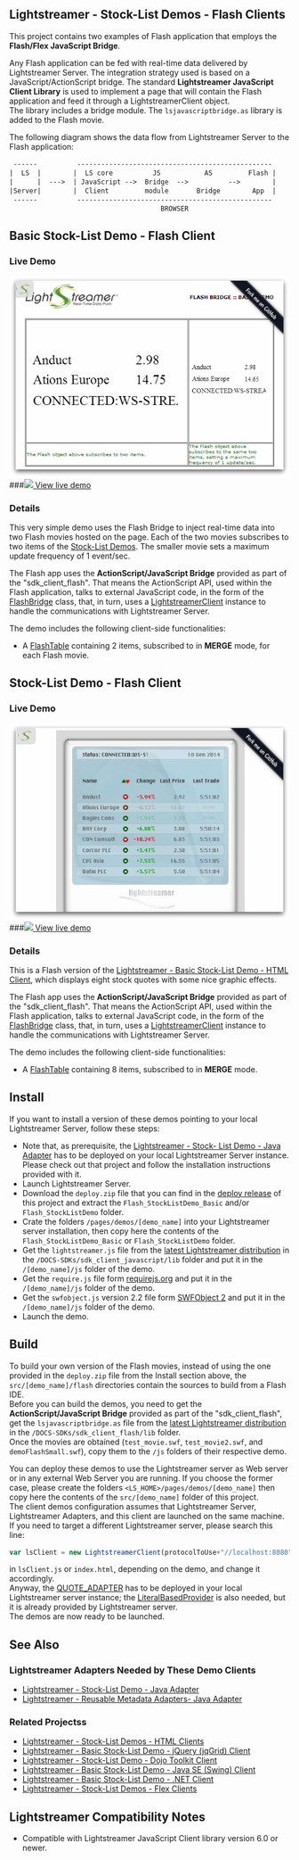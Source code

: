## Lightstreamer - Stock-List Demos - Flash Clients

This project contains two examples of Flash application that employs the <b>Flash/Flex JavaScript Bridge</b>.

Any Flash application can be fed with real-time data delivered by Lightstreamer Server. The integration strategy used is based on a JavaScript/ActionScript bridge. The standard <b>Lightstreamer JavaScript Client Library</b> is used to implement a page that will contain the Flash application and feed it through a LightstreamerClient object. <br>
The library includes a bridge module. The `lsjavascriptbridge.as` library is added to the Flash movie.

The following diagram shows the data flow from Lightstreamer
Server to the Flash application:

```text
 ------          -------------------------------------------------
|  LS  |        |  LS core          JS           AS         Flash |
|      |  --->  | JavaScript -->  Bridge  -->          -->        |
|Server|        |  Client         module       Bridge        App  |
 ------          -------------------------------------------------
                                      BROWSER
```

## Basic Stock-List Demo - Flash Client

### Live Demo

[![Demo ScreenShot](screen_basicflash_large.png)](http://demos.lightstreamer.com/Flash_StockListDemo_Basic)<br>
###[![](http://demos.lightstreamer.com/site/img/play.png) View live demo](http://demos.lightstreamer.com/Flash_StockListDemo_Basic)<br>

### Details

<!-- START DESCRIPTION lightstreamer-example-stocklist-client-flash-basic-stock-list-demo---flash-client -->

This very simple demo uses the Flash Bridge to inject real-time data into two Flash movies hosted on the page. Each of the two movies subscribes to two items of the [Stock-List Demos](https://github.com/Lightstreamer/Lightstreamer-example-StockList-client-javascript). The smaller movie sets a maximum update frequency of 1 event/sec.

The Flash app uses the <b>ActionScript/JavaScript Bridge</b> provided as part of the "sdk_client_flash". That means the ActionScript API, used within the Flash application, talks to external JavaScript code, in the form of the [FlashBridge](http://www.lightstreamer.com/docs/client_javascript_uni_api/FlashBridge.html) class, that, in turn, uses a [LightstreamerClient](http://www.lightstreamer.com/docs/client_javascript_uni_api/LightstreamerClient.html) instance to handle the communications with Lightstreamer Server.

The demo includes the following client-side functionalities:
* A [FlashTable](http://www.lightstreamer.com/docs/client_flash_jsdoc/FlashTable.html) containing 2 items, subscribed to in <b>MERGE</b> mode, for each Flash movie.

<!-- END DESCRIPTION lightstreamer-example-stocklist-client-flash-basic-stock-list-demo---flash-client -->


## Stock-List Demo - Flash Client

### Live Demo

[![Demo ScreenShot](screen_flash_large.png)](http://demos.lightstreamer.com/Flash_StockListDemo)<br>
###[![](http://demos.lightstreamer.com/site/img/play.png) View live demo](http://demos.lightstreamer.com/Flash_StockListDemo)<br>

### Details

<!-- START DESCRIPTION lightstreamer-example-stocklist-client-flash-stock-list-demo---flash-client -->

This is a Flash version of the [Lightstreamer - Basic Stock-List Demo - HTML Client](https://github.com/Lightstreamer/Lightstreamer-example-StockList-client-javascript#basic-stock-list-demo---html-client), which displays eight stock quotes with some nice graphic effects.

The Flash app uses the <b>ActionScript/JavaScript Bridge</b> provided as part of the "sdk_client_flash". That means the ActionScript API, used within the Flash application, talks to external JavaScript code, in the form of the [FlashBridge](http://www.lightstreamer.com/docs/client_javascript_uni_api/FlashBridge.html) class, that, in turn, uses a [LightstreamerClient](http://www.lightstreamer.com/docs/client_javascript_uni_api/LightstreamerClient.html) instance to handle the communications with Lightstreamer Server.

The demo includes the following client-side functionalities:
* A [FlashTable](http://www.lightstreamer.com/docs/client_flash_jsdoc/FlashTable.html) containing 8 items, subscribed to in <b>MERGE</b> mode.

<!-- END DESCRIPTION lightstreamer-example-stocklist-client-flash-stock-list-demo---flash-client -->

## Install

If you want to install a version of these demos pointing to your local Lightstreamer Server, follow these steps:

* Note that, as prerequisite, the [Lightstreamer - Stock- List Demo - Java Adapter](https://github.com/Lightstreamer/Lightstreamer-example-Stocklist-adapter-java) has to be deployed on your local Lightstreamer Server instance. Please check out that project and follow the installation instructions provided with it.
* Launch Lightstreamer Server.
* Download the `deploy.zip` file that you can find in the [deploy release](https://github.com/Lightstreamer/Lightstreamer-example-StockList-client-flash/releases) of this project and extract the `Flash_StockListDemo_Basic` and/or `Flash_StockListDemo` folder.
* Crate the folders `/pages/demos/[demo_name]` into your Lightstreamer server installation, then copy here the contents of the `Flash_StockListDemo_Basic` or `Flash_StockListDemo` folder.
* Get the `lightstreamer.js` file from the [latest Lightstreamer distribution](http://www.lightstreamer.com/download) in the `/DOCS-SDKs/sdk_client_javascript/lib` folder and put it in the `/[demo_name]/js` folder of the demo.
* Get the `require.js` file form [requirejs.org](http://requirejs.org/docs/download.html) and put it in the `/[demo_name]/js` folder of the demo.
* Get the `swfobject.js` version 2.2 file form [SWFObject 2](http://code.google.com/p/swfobject/downloads/list) and put it in the `/[demo_name]/js` folder of the demo.
* Launch the demo.

## Build

To build your own version of the Flash movies, instead of using the one provided in the `deploy.zip` file from the Install section above, the `src/[demo_name]/flash` directories contain the sources to build from a Flash IDE.<br>
Before you can build the demos, you need to get the <b>ActionScript/JavaScript Bridge</b> provided as part of the "sdk_client_flash", get the `lsjavascriptbridge.as` file from the [latest Lightstreamer distribution](http://www.lightstreamer.com/download) in the `/DOCS-SDKs/sdk_client_flash/lib` folder.<br>
Once the movies are obtained (`test_movie.swf`, `test_movie2.swf`, and `demoFlashSmall.swf`), copy them to the `/js` folders of their respective demo. 

You can deploy these demos to use the Lightstreamer server as Web server or in any external Web Server you are running. 
If you choose the former case, please create the folders `<LS_HOME>/pages/demos/[demo_name]` then copy here the contents of the `src/[demo_name]` folder of this project.<br>
The client demos configuration assumes that Lightstreamer Server, Lightstreamer Adapters, and this client are launched on the same machine. If you need to target a different Lightstreamer server, please search this line:
```js
var lsClient = new LightstreamerClient(protocolToUse+"//localhost:8080","DEMO");
```
in `lsClient.js` or `index.html`, depending on the demo, and change it accordingly.<br>
Anyway, the [QUOTE_ADAPTER](https://github.com/Lightstreamer/Lightstreamer-example-Stocklist-adapter-java) has to be deployed in your local Lightstreamer server instance;
the [LiteralBasedProvider](https://github.com/Lightstreamer/Lightstreamer-example-ReusableMetadata-adapter-java) is also needed, but it is already provided by Lightstreamer server.<br>
The demos are now ready to be launched.

## See Also

### Lightstreamer Adapters Needed by These Demo Clients
<!-- START RELATED_ENTRIES -->

* [Lightstreamer - Stock-List Demo - Java Adapter](https://github.com/Lightstreamer/Lightstreamer-example-Stocklist-adapter-java)
* [Lightstreamer - Reusable Metadata Adapters- Java Adapter](https://github.com/Lightstreamer/Lightstreamer-example-ReusableMetadata-adapter-java)

<!-- END RELATED_ENTRIES -->

### Related Projectss

* [Lightstreamer - Stock-List Demos - HTML Clients](https://github.com/Lightstreamer/Lightstreamer-example-Stocklist-client-javascript)
* [Lightstreamer - Basic Stock-List Demo - jQuery (jqGrid) Client](https://github.com/Lightstreamer/Lightstreamer-example-StockList-client-jquery)
* [Lightstreamer - Stock-List Demo - Dojo Toolkit Client](https://github.com/Lightstreamer/Lightstreamer-example-StockList-client-dojo)
* [Lightstreamer - Basic Stock-List Demo - Java SE (Swing) Client](https://github.com/Lightstreamer/Lightstreamer-example-StockList-client-java)
* [Lightstreamer - Basic Stock-List Demo - .NET Client](https://github.com/Lightstreamer/Lightstreamer-example-StockList-client-dotnet)
* [Lightstreamer - Stock-List Demos - Flex Clients](https://github.com/Lightstreamer/Lightstreamer-example-StockList-client-flex)

## Lightstreamer Compatibility Notes

* Compatible with Lightstreamer JavaScript Client library version 6.0 or newer.
